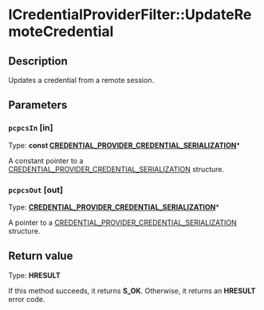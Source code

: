 # ICredentialProviderFilter::UpdateRemoteCredential

## Description

Updates a credential from a remote session.

## Parameters

### `pcpcsIn` [in]

Type: **const [CREDENTIAL_PROVIDER_CREDENTIAL_SERIALIZATION](https://learn.microsoft.com/windows/win32/api/credentialprovider/ns-credentialprovider-credential_provider_credential_serialization)***

A constant pointer to a [CREDENTIAL_PROVIDER_CREDENTIAL_SERIALIZATION](https://learn.microsoft.com/windows/win32/api/credentialprovider/ns-credentialprovider-credential_provider_credential_serialization) structure.

### `pcpcsOut` [out]

Type: **[CREDENTIAL_PROVIDER_CREDENTIAL_SERIALIZATION](https://learn.microsoft.com/windows/win32/api/credentialprovider/ns-credentialprovider-credential_provider_credential_serialization)***

A pointer to a [CREDENTIAL_PROVIDER_CREDENTIAL_SERIALIZATION](https://learn.microsoft.com/windows/win32/api/credentialprovider/ns-credentialprovider-credential_provider_credential_serialization) structure.

## Return value

Type: **HRESULT**

If this method succeeds, it returns **S_OK**. Otherwise, it returns an **HRESULT** error code.